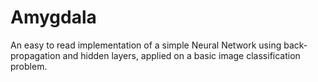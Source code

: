 # Amygdala
An easy to read implementation of a simple Neural Network using back-propagation and hidden layers, applied on a basic image classification problem.
